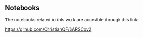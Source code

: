 ## Notebooks
The notebooks related to this work are accesible through this link:

https://github.com/ChristianQF/SARSCov2
